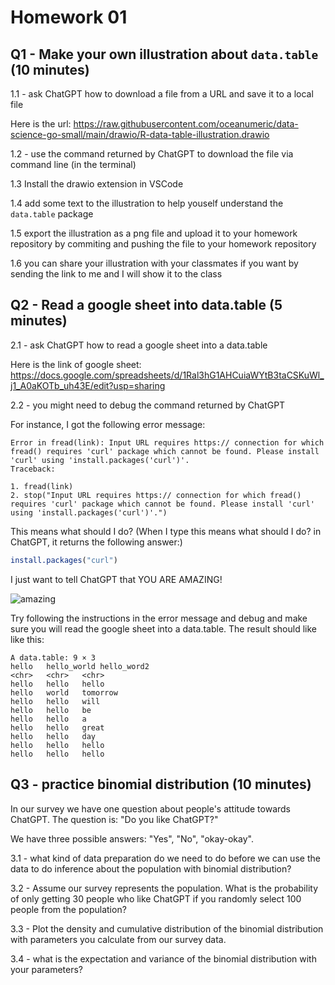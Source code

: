 # Homework 01

## Q1 - Make your own illustration about `data.table` (10 minutes)

1.1 - ask ChatGPT how to download a file from a URL and save it to a local file

Here is the url: https://raw.githubusercontent.com/oceanumeric/data-science-go-small/main/drawio/R-data-table-illustration.drawio


1.2 - use the command returned by ChatGPT to download the file via command line (in the terminal)

1.3 Install the drawio extension in VSCode 

1.4 add some text to the illustration to help youself understand the `data.table` package

1.5 export the illustration as a png file and upload it to your homework repository
by commiting and pushing the file to your homework repository

1.6 you can share your illustration with your classmates if you want by sending the link to me and I will show it to the class


## Q2 - Read a google sheet into data.table (5 minutes)

2.1 - ask ChatGPT how to read a google sheet into a data.table

Here is the link of google sheet: https://docs.google.com/spreadsheets/d/1Ral3hG1AHCuiaWYtB3taCSKuWl_j1_A0aKOTb_uh43E/edit?usp=sharing

2.2 - you might need to debug the command returned by ChatGPT

For instance, I got the following error message:

```
Error in fread(link): Input URL requires https:// connection for which fread() requires 'curl' package which cannot be found. Please install 'curl' using 'install.packages('curl')'.
Traceback:

1. fread(link)
2. stop("Input URL requires https:// connection for which fread() requires 'curl' package which cannot be found. Please install 'curl' using 'install.packages('curl')'.")
```

This means what should I do? (When I type this means what should I do? in ChatGPT, it returns the following answer:)

```r
install.packages("curl")
```

I just want to tell ChatGPT that YOU ARE AMAZING!

![amazing](https://kbimages1-a.akamaihd.net/51439e7b-e162-4696-8e0a-54e1134bf0ea/353/569/90/False/you-are-amazing.jpg)


Try following the instructions in the error message and debug and make sure you will read the google sheet into a data.table. The result should like like this:

```
A data.table: 9 × 3
hello	hello_world	hello_word2
<chr>	<chr>	<chr>
hello	hello	hello
hello	world	tomorrow
hello	hello	will
hello	hello	be
hello	hello	a
hello	hello	great
hello	hello	day
hello	hello	hello
hello	hello	hello
```

## Q3 - practice binomial distribution (10 minutes)

In our survey we have one question about people's attitude towards 
ChatGPT. The question is: "Do you like ChatGPT?" 

We have three possible answers: "Yes", "No", "okay-okay".

3.1 - what kind of data preparation do we need to do before we can use the data to
do inference about the population with binomial distribution?

3.2 - Assume our survey represents the population. What is the probability of only 
getting 30 people who like ChatGPT if you randomly select 100 people from the population?

3.3 - Plot the density and cumulative distribution of the binomial distribution with
parameters you calculate from our survey data.

3.4 - what is the expectation and variance of the binomial distribution with
your parameters?